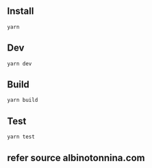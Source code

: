## Install

`yarn`

## Dev

`yarn dev`

## Build

`yarn build`

## Test

`yarn test`

## refer source albinotonnina.com
